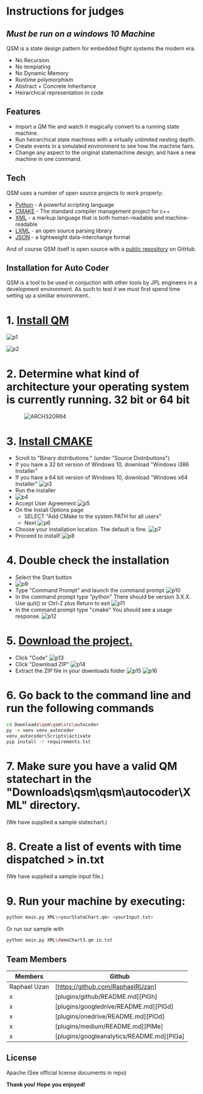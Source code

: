 # Instructions for judges
## _Must be run on a windows 10 Machine_
QSM is a state design pattern for embedded flight systems the modern era.

- No Recursion
- No templating
- No Dynamic Memory
- Runtime polymorphism
- Abstract + Concrete Inheritance
- Heirarchical representation in code

## Features

- Import a QM file and watch it magically convert to a running state machine.
- Run heirarchical state machines with a virtually unlimited nesting depth.
- Create events in a simulated environment to see how the machine fairs.
- Change any aspect to the original statemachine design, and have a new machine in one command.



## Tech

QSM uses a number of open source projects to work properly:

- [Python](https://breakdance.github.io/breakdance/) - A powerful scripting language
- [CMAKE](https://breakdance.github.io/breakdance/) - The standard compiler management project for c++
- [XML](https://breakdance.github.io/breakdance/) - a markup language that is both human-readable and machine-readable
- [LXML](https://breakdance.github.io/breakdance/) - an open source parsing library
- [JSON](https://breakdance.github.io/breakdance/) - a lightweight data-interchange format

And of course QSM itself is open source with a [public repository](https://github.com/JPL-UNLV-CS-2021/qsm)
 on GitHub.

## Installation for Auto Coder

QSM is a tool to be used in conjuction with other tools  by JPL engineers in a development environment.
As such to test it we must first spend time setting up a similiar environment..

# 1. [Install QM](https://www.state-machine.com/qm/)

![p1](https://i.ibb.co/CV0Sxw3/p1.png)

![p2](https://i.ibb.co/DMcWzNr/p2.png)

# 2. Determine what kind of architecture your operating system is currently running. 32 bit or 64 bit

&nbsp;&nbsp;&nbsp;&nbsp;&nbsp;&nbsp;&nbsp;&nbsp;&nbsp;&nbsp;&nbsp;&nbsp;![ARCH32OR64](https://i.ibb.co/MBsdgvH/image.png)
	
# 3. [Install CMAKE](https://cmake.org/download/)
- Scroll to "Binary distributions:" (under "Source Distributions")
- If you have a 32 bit version of Windows 10, download "Windows i386 Installer"
- If you have a 64 bit version of Windows 10, download "Windows x64 Installer"
![p3](https://i.ibb.co/sq1JHWw/p3.png)
- Run the installer
- ![p4](https://i.ibb.co/SvsgyDG/p4.png)
- Accept User Agreement
![p5](https://i.ibb.co/PM82YNk/p5.png)
- On the Install Options page
	- SELECT "Add CMake to the system PATH for all users"
	- Next
![p6](https://i.ibb.co/yWKskwR/p6.png)
- Choose your installation location. The default is fine.
![p7](https://i.ibb.co/4fBSTKM/p7.png)
- Proceed to install!
![p8](https://i.ibb.co/dQwN86V/p8.png)

# 4. Double check the installation

- Select the Start button
- ![p9](https://i.ibb.co/72PnzX5/p9.png)
- Type "Command Prompt" and launch the command prompt
![p10](https://i.ibb.co/GsqBF36/p10.png)
- In the command prompt type "python"
  There should be version 3.X.X.
  Use quit() or Ctrl-Z plus Return to exit
![p11](https://i.ibb.co/Tk6mQ55/p12.png)
- In the command prompt type "cmake"
  You should see a usage response.
![p12](https://i.ibb.co/pdTXWJc/p13.png)
        
# 5. [Download the project.](https://github.com/JPL-UNLV-CS-2021/qsm)

- Click "Code"
![p13](https://i.ibb.co/9W6mKTd/p14.png)
- Click "Download ZIP"
![p14](https://i.ibb.co/sjwzmJw/p15.png)
- Extract the ZIP file in your downloads folder
![p15](https://i.ibb.co/Z60TXx7/p16.png)
![p16](https://i.ibb.co/4mccg0F/p17.png)

# 6. Go back to the command line and run the following commands
```sh 
cd Downloads\qsm\qsm\src\autocoder
py -m venv venv_autocoder
venv_autocoder\Scripts\activate
pip install -r requirements.txt
```

# 7. Make sure you have a valid QM statechart in the "Downloads\qsm\qsm\autocoder\XML" directory. 
(We have supplied a sample statechart.)

# 8. Create a list of events with time dispatched  > in.txt  
(We have supplied a sample input file.)

# 9. Run your machine by executing:
```sh
python main.py XML\<yourStateChart.qm> <yourInput.txt>
```
Or run our sample with
```sh
python main.py XML\demoChart3.qm in.txt
```

## Team Members
| Members | Github |
| ------ | ------ |
| Raphael Uzan | [https://github.com/RaphaelRUzan] |
| x | [plugins/github/README.md][PlGh] |
| x | [plugins/googledrive/README.md][PlGd] |
| x | [plugins/onedrive/README.md][PlOd] |
| x | [plugins/medium/README.md][PlMe] |
| x | [plugins/googleanalytics/README.md][PlGa] |


## License

Apache (See official license documents in repo)

**Thank you! Hope you enjoyed!**

[//]: # (These are reference links used in the body of this note and get stripped out when the markdown processor does its job. There is no need to format nicely because it shouldn't be seen. Thanks SO - http://stackoverflow.com/questions/4823468/store-comments-in-markdown-syntax)

